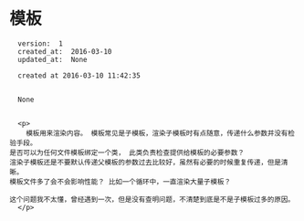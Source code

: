 
  # 模板

      version:  1
      created_at:  2016-03-10
      updated_at:  None

      created at 2016-03-10 11:42:35 


      None


      <p>
      	模板用来渲染内容。 模板常见是子模板，渲染子模板时有点随意，传递什么参数并没有检验手段。
	是否可以为任何文件模板绑定一个类， 此类负责检查提供给模板的必要参数？ 
	渲染子模板还是不要默认传递父模板的参数过去比较好，虽然有必要的时候重复传递，但是清晰。
	模板文件多了会不会影响性能？ 比如一个循环中，一直渲染大量子模板？

	这个问题我不太懂，曾经遇到一次，但是没有查明问题，不清楚到底是不是子模板过多的原因。
      </p>

  